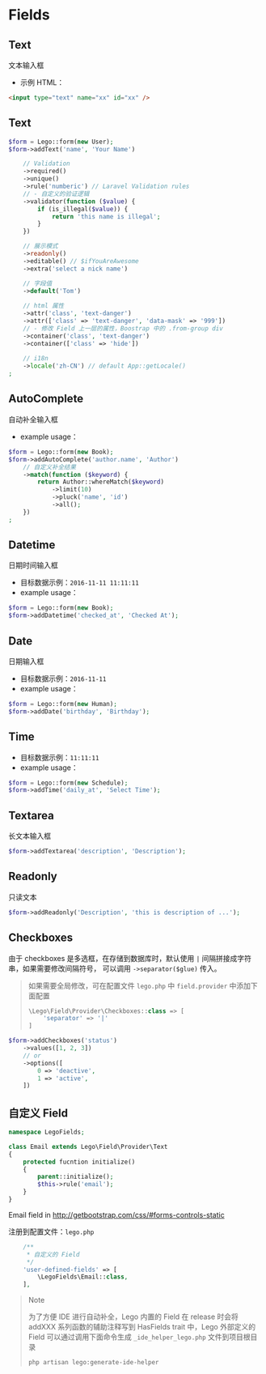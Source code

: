 # Fields

## Text

文本输入框

- 示例 HTML：

```html
<input type="text" name="xx" id="xx" />
```


## Text

```php
$form = Lego::form(new User);
$form->addText('name', 'Your Name')

	// Validation
	->required()
	->unique()
	->rule('numberic') // Laravel Validation rules
	// - 自定义的验证逻辑
	->validator(function ($value) {
		if (is_illegal($value)) {
			return 'this name is illegal';
		}
	})

	// 展示模式
	->readonly()
	->editable() // $ifYouAreAwesome
	->extra('select a nick name')

	// 字段值
	->default('Tom')
	
	// html 属性
	->attr('class', 'text-danger')
	->attr(['class' => 'text-danger', 'data-mask' => '999'])
	// - 修改 Field 上一层的属性，Boostrap 中的 .from-group div
	->container('class', 'text-danger')
	->container(['class' => 'hide'])
	
	// i18n
	->locale('zh-CN') // default App::getLocale()
;
```

## AutoComplete

自动补全输入框

- example usage：

```php
$form = Lego::form(new Book);
$form->addAutoComplete('author.name', 'Author')
	// 自定义补全结果
	->match(function ($keyword) {
		return Author::whereMatch($keyword)
			->limit(10)
			->pluck('name', 'id')
			->all();
	})
;

```

## Datetime

日期时间输入框

- 目标数据示例：`2016-11-11 11:11:11`
- example usage：

```php
$form = Lego::form(new Book);
$form->addDatetime('checked_at', 'Checked At');
```

## Date

日期输入框

- 目标数据示例：`2016-11-11`
- example usage：

```php
$form = Lego::form(new Human);
$form->addDate('birthday', 'Birthday');
```

## Time

- 目标数据示例：`11:11:11`
- example usage：

```php
$form = Lego::form(new Schedule);
$form->addTime('daily_at', 'Select Time');
```

## Textarea

长文本输入框

```php
$form->addTextarea('description', 'Description');
```

## Readonly

只读文本

```php
$form->addReadonly('Description', 'this is description of ...');
```

## Checkboxes

由于 checkboxes 是多选框，在存储到数据库时，默认使用 `|` 间隔拼接成字符串，如果需要修改间隔符号，
可以调用 `->separator($glue)` 传入。

> 如果需要全局修改，可在配置文件 `lego.php` 中 `field.provider` 中添加下面配置
> 
> ```php
> \Lego\Field\Provider\Checkboxes::class => [
>     'separator' => '|'
> ]
> ```
> 

```php
$form->addCheckboxes('status')
    ->values([1, 2, 3])
    // or
    ->options([
        0 => 'deactive',
        1 => 'active',
    ])
```


## 自定义 Field

```php
namespace LegoFields;

class Email extends Lego\Field\Provider\Text
{
    protected fucntion initialize()
    {
        parent::initialize();
        $this->rule('email');
    }
}
```

Email field in <http://getbootstrap.com/css/#forms-controls-static>


注册到配置文件：`lego.php`

```php
    /**
     * 自定义的 Field
     */
    'user-defined-fields' => [
        \LegoFields\Email::class,
    ],
```

> Note  
>
> 为了方便 IDE 进行自动补全，Lego 内置的 Field 在 release 时会将 addXXX 系列函数的辅助注释写到 HasFields trait 中，Lego 外部定义的 Field 可以通过调用下面命令生成 `_ide_helper_lego.php` 文件到项目根目录
> ```bash
> php artisan lego:generate-ide-helper
> ```
